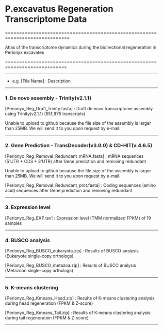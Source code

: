 # P.excavatus Regeneration Transcriptome Data

=============================================================================

Atlas of the transcriptome dynamics during the bidirectional regeneration in Perionyx excavates

============================================================================


---

* e.g.
[File Name]
: Description

---


### 1. De novo assembly - Trinity(v2.1.1)

[Perionyx_Reg_Draft_Trinity.fasta]
: Draft de novo transcriptome assembly using Trinity(v2.1.1) (551,875 transcripts)   

Unable to upload to github because the file size of the assembly is larger than 25MB.
We will send it to you upon request by e-mail.

---

### 2. Gene Prediction - TransDecoder(v3.0.0) & CD-HIT(v.4.6.5)

[Perionyx_Reg_Removal_Redundant_mRNA.fasta]
: mRNA sequences (5’UTR + CDS + 3’UTR) after Gene prediction and removing redundant   

Unable to upload to github because the file size of the assembly is larger than 25MB.
We will send it to you upon request by e-mail.   

[Perionyx_Reg_Removal_Redundant_prot.fasta]
: Coding sequences (amino acid) sequences after Gene prediction and removing redundant     

---

### 3. Expression level

[Perionyx_Reg_EXP.tsv]
: Expression level (TMM normalized FPKM) of 19 samples   

---

### 4. BUSCO analysis

[Perionyx_Reg_BUSCO_eukaryota.zip]
: Results of BUSCO analysis (Eukaryote single-copy orthologs)   

[Perionyx_Reg_BUSCO_metazoa.zip]
: Results of BUSCO analysis (Metazoan single-copy orthologs)   

---

### 5. K-means clustering

[Perionyx_Reg_Kmeans_Head.zip]
: Results of K-means clustering analysis during head regeneration (FPKM & Z-score)   

[Perionyx_Reg_Kmeans_Tail.zip]
: Results of K-means clustering analysis during tail regeneration (FPKM & Z-score)   

---



